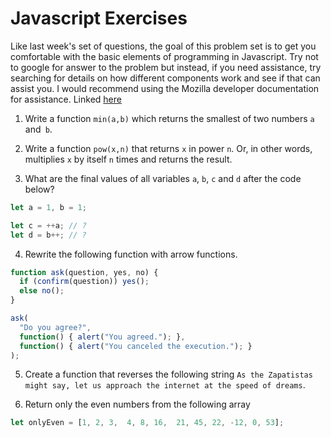 # Javascript Exercises

 Like last week's set of questions, the goal of this problem set is to get you comfortable with the basic elements of programming in Javascript. Try not to google for answer to the problem but instead, if you need assistance, try searching for details on how different components work and see if that can assist you. I would recommend using the Mozilla developer documentation for assistance. Linked [here](https://developer.mozilla.org/en-US/docs/Web/JavaScript)



1. Write a function `min(a,b)` which returns the smallest of two numbers `a` and` b`.


2. Write a function `pow(x,n)` that returns `x` in power `n`. Or, in other words, multiplies `x` by itself `n` times and returns the result.


3. What are the final values of all variables `a`, `b`, `c` and `d` after the code below?

```js
let a = 1, b = 1;

let c = ++a; // ?
let d = b++; // ?

```

4. Rewrite the following function with arrow functions.

```js
function ask(question, yes, no) {
  if (confirm(question)) yes();
  else no();
}

ask(
  "Do you agree?",
  function() { alert("You agreed."); },
  function() { alert("You canceled the execution."); }
);

```

5. Create a function that reverses the following string `As the Zapatistas might say, let us approach the internet at the speed of dreams`.


6. Return only the even numbers from the following array
```js
let onlyEven = [1, 2, 3,  4, 8, 16,  21, 45, 22, -12, 0, 53];
```